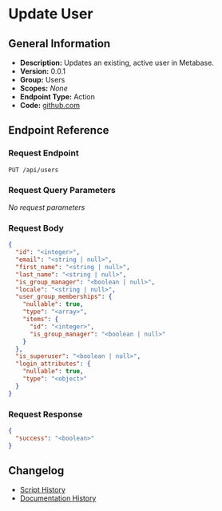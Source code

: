 <!-- BEGIN GENERATED CONTENT -->
# Update User

## General Information

- **Description:** Updates an existing, active user in Metabase.
- **Version:** 0.0.1
- **Group:** Users
- **Scopes:** _None_
- **Endpoint Type:** Action
- **Code:** [github.com](https://github.com/NangoHQ/integration-templates/tree/main/integrations/metabase/actions/update-user.ts)


## Endpoint Reference

### Request Endpoint

`PUT /api/users`

### Request Query Parameters

_No request parameters_

### Request Body

```json
{
  "id": "<integer>",
  "email": "<string | null>",
  "first_name": "<string | null>",
  "last_name": "<string | null>",
  "is_group_manager": "<boolean | null>",
  "locale": "<string | null>",
  "user_group_memberships": {
    "nullable": true,
    "type": "<array>",
    "items": {
      "id": "<integer>",
      "is_group_manager": "<boolean | null>"
    }
  },
  "is_superuser": "<boolean | null>",
  "login_attributes": {
    "nullable": true,
    "type": "<object>"
  }
}
```

### Request Response

```json
{
  "success": "<boolean>"
}
```

## Changelog

- [Script History](https://github.com/NangoHQ/integration-templates/commits/main/integrations/metabase/actions/update-user.ts)
- [Documentation History](https://github.com/NangoHQ/integration-templates/commits/main/integrations/metabase/actions/update-user.md)

<!-- END  GENERATED CONTENT -->

